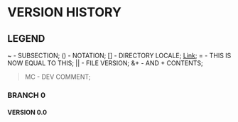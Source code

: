 # VERSION HISTORY

## LEGEND

~ - SUBSECTION;
() - NOTATION;
[] - DIRECTORY LOCALE;
[Link](https://www.github.com/FunKodeT/);
= - THIS IS NOW EQUAL TO THIS;
|| - FILE VERSION;
&+ - AND + CONTENTS;

> MC - DEV COMMENT;

### BRANCH 0

#### VERSION 0.0
